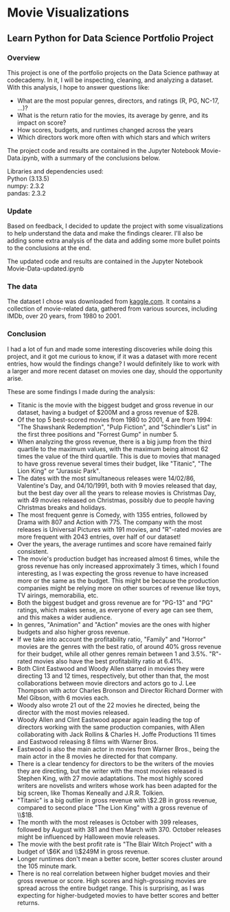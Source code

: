 # Movie Visualizations
## Learn Python for Data Science Portfolio Project


### Overview

This project is one of the portfolio projects on the Data Science pathway at codecademy. In it, I will be inspecting, cleaning, and analyzing a dataset.
With this analysis, I hope to answer questions like:
 - What are the most popular genres, directors, and ratings (R, PG, NC-17, ...)?
 - What is the return ratio for the movies, its average by genre, and its impact on score?
 - How scores, budgets, and runtimes changed across the years
 - Which directors work more often with which stars and which writers
   
The project code and results are contained in the Jupyter Notebook Movie-Data.ipynb, with a summary of the conclusions below.

Libraries and dependencies used:<br>
Python (3.13.5)<br>
numpy: 2.3.2<br>
pandas: 2.3.2

### Update

Based on feedback, I decided to update the project with some visualizations to help understand the data and make the findings clearer. I'll also be adding some extra analysis of the data and adding some more bullet points to the conclusions at the end.

The updated code and results are contained in the Jupyter Notebook Movie-Data-updated.ipynb

### The data

The dataset I chose was downloaded from [kaggle.com](https://www.kaggle.com/datasets/ashishkumarjayswal/movies-updated-data/data). It contains a collection of movie-related data, gathered from various sources, including IMDb, over 20 years, from 1980 to 2001.

###  Conclusion
 
I had a lot of fun and made some interesting discoveries while doing this project, and it got me curious to know, if it was a dataset with more recent entries, how would the findings change? I would definitely like to work with a larger and more recent dataset on movies one day, should the opportunity arise.

These are some findings I made during the analysis:

- Titanic is the movie with the biggest budget and gross revenue in our dataset, having a budget of $200M and a gross revenue of $2B.
- Of the top 5 best-scored movies from 1980 to 2001, 4 are from 1994: "The Shawshank Redemption", "Pulp Fiction", and "Schindler's List" in the first three positions and "Forrest Gump" in number 5.
- When analyzing the gross revenue, there is a big jump from the third quartile to the maximum values, with the maximum being almost 62 times the value of the third quartile. This is due to movies that managed to have gross revenue several times their budget, like "Titanic", "The Lion King" or "Jurassic Park".
- The dates with the most simultaneous releases were 14/02/86, Valentine's Day, and 04/10/1991, both with 9 movies released that day, but the best day over all the years to release movies is Christmas Day, with 49 movies released on Christmas, possibly due to people having Christmas breaks and holidays.
- The most frequent genre is Comedy, with 1355 entries, followed by Drama with 807 and Action with 775. The company with the most releases is Universal Pictures with 191 movies, and "R"-rated movies are more frequent with 2043 entries, over half of our dataset!
- Over the years, the average runtimes and score have remained fairly consistent.
- The movie's production budget has increased almost 6 times, while the gross revenue has only increased approximately 3 times, which I found interesting, as I was expecting the gross revenue to have increased more or the same as the budget. This might be because the production companies might be relying more on other sources of revenue like toys, TV airings, memorabilia, etc.
- Both the biggest budget and gross revenue are for "PG-13" and "PG" ratings, which makes sense, as everyone of every age can see them, and this makes a wider audience.
- In genres, "Animation" and "Action" movies are the ones with higher budgets and also higher gross revenue.
- If we take into account the profitability ratio, "Family" and "Horror" movies are the genres with the best ratio, of around 40% gross revenue for their budget, while all other genres remain between 1 and 3.5%. "R"-rated movies also have the best profitability ratio at 6.41%.
- Both Clint Eastwood and Woody Allen starred in movies they were directing 13 and 12 times, respectively, but other than that, the most collaborations between movie directors and actors go to J. Lee Thompson with actor Charles Bronson and Director Richard Dormer with Mel Gibson, with 6 movies each.
- Woody also wrote 21 out of the 22 movies he directed, being the director with the most movies released.
- Woody Allen and Clint Eastwood appear again leading the top of directors working with the same production companies, with Allen collaborating with Jack Rollins & Charles H. Joffe Productions 11 times and Eastwood releasing 8 films with Warner Bros.
- Eastwood is also the main actor in movies from Warner Bros., being the main actor in the 8 movies he directed for that company.
- There is a clear tendency for directors to be the writers of the movies they are directing, but the writer with the most movies released is Stephen King, with 27 movie adaptations.
The most highly scored writers are novelists and writers whose work has been adapted for the big screen, like Thomas Keneally and J.R.R. Tolkien.
- "Titanic" is a big outlier in gross revenue with \\$2.2B in gross revenue, compared to second place "The Lion King" with a gross revenue of \\$1B.
- The month with the most releases is October with 399 releases, followed by August with 381 and then March with 370. October releases might be influenced by Halloween movie releases.
- The movie with the best profit rate is "The Blair Witch Project" with a budget of \\$6K and \\$249M in gross revenue.
- Longer runtimes don't mean a better score, better scores cluster around the 105 minute mark.
- There is no real correlation between higher budget movies and their gross revenue or score. High scores and high-grossing movies are spread across the entire budget range. This is surprising, as I was expecting for higher-budgeted movies to have better scores and better returns.
